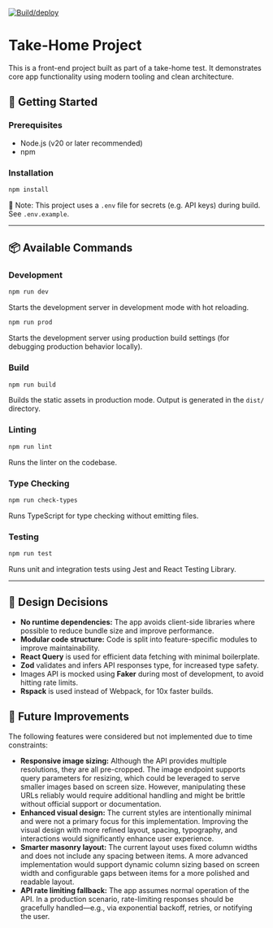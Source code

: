 [![Build/deploy](https://github.com/amneacsu/take-home-picsart/actions/workflows/static.yml/badge.svg)](https://github.com/amneacsu/take-home-picsart/actions/workflows/static.yml)

# Take-Home Project

This is a front-end project built as part of a take-home test. It demonstrates core app functionality using modern tooling and clean architecture.

## 🚀 Getting Started

### Prerequisites

- Node.js (v20 or later recommended)
- npm

### Installation

```bash
npm install
```

💬 Note: This project uses a `.env` file for secrets (e.g. API keys) during build. See `.env.example`.

---

## 📦 Available Commands

### Development

```bash
npm run dev
```

Starts the development server in development mode with hot reloading.

```bash
npm run prod
```

Starts the development server using production build settings (for debugging production behavior locally).

### Build

```bash
npm run build
```

Builds the static assets in production mode. Output is generated in the `dist/` directory.

### Linting

```bash
npm run lint
```

Runs the linter on the codebase.

### Type Checking

```bash
npm run check-types
```

Runs TypeScript for type checking without emitting files.

### Testing

```bash
npm run test
```

Runs unit and integration tests using Jest and React Testing Library.

---

## 🧠 Design Decisions

- **No runtime dependencies:** The app avoids client-side libraries where possible to reduce bundle size and improve performance.
- **Modular code structure:** Code is split into feature-specific modules to improve maintainability.
- **React Query** is used for efficient data fetching with minimal boilerplate.
- **Zod** validates and infers API responses type, for increased type safety.
- Images API is mocked using **Faker** during most of development, to avoid hitting rate limits.
- **Rspack** is used instead of Webpack, for 10x faster builds.

## 🔮 Future Improvements

The following features were considered but not implemented due to time constraints:

- **Responsive image sizing:** Although the API provides multiple resolutions, they are all pre-cropped. The image endpoint supports query parameters for resizing, which could be leveraged to serve smaller images based on screen size. However, manipulating these URLs reliably would require additional handling and might be brittle without official support or documentation.
- **Enhanced visual design:** The current styles are intentionally minimal and were not a primary focus for this implementation. Improving the visual design with more refined layout, spacing, typography, and interactions would significantly enhance user experience.
- **Smarter masonry layout:** The current layout uses fixed column widths and does not include any spacing between items. A more advanced implementation would support dynamic column sizing based on screen width and configurable gaps between items for a more polished and readable layout.
- **API rate limiting fallback:** The app assumes normal operation of the API. In a production scenario, rate-limiting responses should be gracefully handled—e.g., via exponential backoff, retries, or notifying the user.

